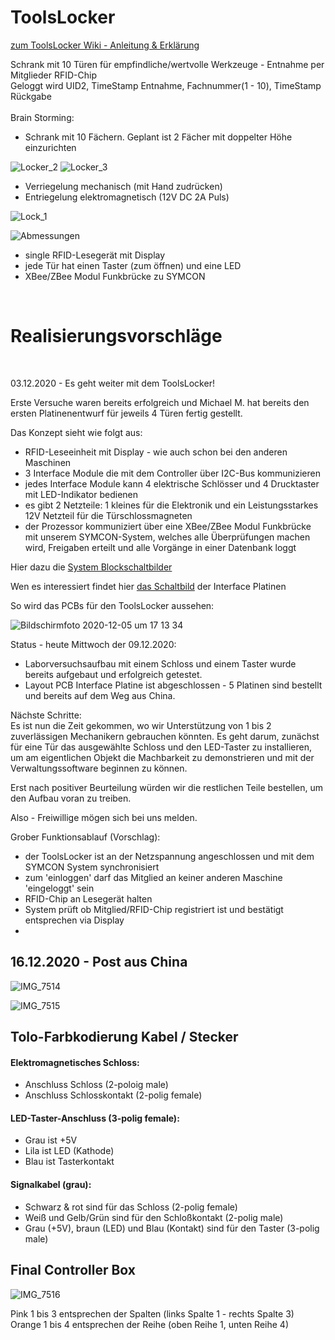 # ToolsLocker

[zum ToolsLocker Wiki - Anleitung & Erklärung](https://github.com/makerspace-wi/ToolsLocker/wiki)

Schrank mit 10 Türen für empfindliche/wertvolle Werkzeuge - Entnahme per Mitglieder RFID-Chip<br>
Geloggt wird UID2, TimeStamp Entnahme, Fachnummer(1 - 10), TimeStamp Rückgabe
<br><br>
Brain Storming:
- Schrank mit 10 Fächern. Geplant ist 2 Fächer mit doppelter Höhe einzurichten
  
![Locker_2](images/locker_2.png)
![Locker_3](doc/Schrank.jpg)

- Verriegelung mechanisch (mit Hand zudrücken)
- Entriegelung elektromagnetisch (12V DC 2A Puls)

![Lock_1](images/Lock_1.png)

![Abmessungen](doc/Abmessungen.png)

- single RFID-Lesegerät mit Display
- jede Tür hat einen Taster (zum öffnen) und eine LED
- XBee/ZBee Modul Funkbrücke zu SYMCON

<br>
<h1>Realisierungsvorschläge</h1> <br>

03.12.2020 - Es geht weiter mit dem ToolsLocker!

Erste Versuche waren bereits erfolgreich und Michael M. hat bereits den ersten Platinenentwurf für jeweils 4 Türen fertig gestellt.

Das Konzept sieht wie folgt aus:
- RFID-Leseeinheit mit Display - wie auch schon bei den anderen Maschinen
- 3 Interface Module die mit dem Controller über I2C-Bus kommunizieren
- jedes Interface Module kann 4 elektrische Schlösser und 4 Drucktaster mit LED-Indikator bedienen
- es gibt 2 Netzteile: 1 kleines für die Elektronik und ein Leistungsstarkes 12V Netzteil für die Türschlossmagneten
- der Prozessor kommuniziert über eine XBee/ZBee Modul Funkbrücke mit unserem SYMCON-System, welches alle Überprüfungen machen wird, Freigaben erteilt und alle Vorgänge in einer Datenbank loggt

Hier dazu die [System Blockschaltbilder](doc/ToolsLock_Schaltung_B0.pdf)<br>

Wen es interessiert findet hier [das Schaltbild](doc//ToolsLockTreiberI2CML_SCH.PDF) der Interface Platinen<br>

So wird das PCBs für den ToolsLocker aussehen:

![Bildschirmfoto 2020-12-05 um 17 13 34](https://user-images.githubusercontent.com/42463588/101286534-4fc3b400-37eb-11eb-9eb7-2b88002af4fe.png)

Status - heute Mittwoch der 09.12.2020:

- Laborversuchsaufbau mit einem Schloss und einem Taster wurde bereits aufgebaut und erfolgreich getestet.
- Layout PCB Interface Platine ist abgeschlossen - 5 Platinen sind bestellt und bereits auf dem Weg aus China.


Nächste Schritte:<br>
Es ist nun die Zeit gekommen, wo wir Unterstützung von 1 bis 2 zuverlässigen Mechanikern gebrauchen könnten. Es geht darum, zunächst für eine Tür das ausgewählte Schloss und den LED-Taster zu installieren, um am eigentlichen Objekt die Machbarkeit zu demonstrieren und mit der Verwaltungssoftware beginnen zu können.

Erst nach positiver Beurteilung würden wir die restlichen Teile bestellen, um den Aufbau voran zu treiben.

Also - Freiwillige mögen sich bei uns melden.

Grober Funktionsablauf (Vorschlag):
- der ToolsLocker ist an der Netzspannung angeschlossen und mit dem SYMCON System synchronisiert
- zum 'einloggen' darf das Mitglied an keiner anderen Maschine 'eingeloggt' sein
- RFID-Chip an Lesegerät halten
- System prüft ob Mitglied/RFID-Chip registriert ist und bestätigt entsprechen via Display
- 

<h2>16.12.2020 - Post aus China</h2>

![IMG_7514](https://user-images.githubusercontent.com/42463588/102316586-81204a80-3f76-11eb-94c7-06950fffdf84.jpg)

![IMG_7515](https://user-images.githubusercontent.com/42463588/102316639-9ac19200-3f76-11eb-9788-50943ebae297.jpg)

<h2>Tolo-Farbkodierung Kabel / Stecker </h2>

<h4>Elektromagnetisches Schloss:</h4>

 - Anschluss Schloss (2-poloig male)
 - Anschluss Schlosskontakt (2-polig female)


<h4>LED-Taster-Anschluss (3-polig female):</h4>

- Grau ist +5V
- Lila ist LED (Kathode)
- Blau ist Tasterkontakt

<h4>Signalkabel (grau):</h4>

- Schwarz & rot sind für das Schloss (2-polig female)
- Weiß und Gelb/Grün sind für den Schloßkontakt (2-polig male)
- Grau (+5V), braun (LED) und Blau (Kontakt) sind für den Taster (3-polig male)
<h2>Final Controller Box</h2>

![IMG_7516](https://user-images.githubusercontent.com/42463588/111650629-c36f5700-8805-11eb-865c-ec82ad748833.png)

Pink 1 bis 3 entsprechen der Spalten (links Spalte 1 - rechts Spalte 3)<br>
Orange 1 bis 4 entsprechen der Reihe (oben Reihe 1, unten Reihe 4)
